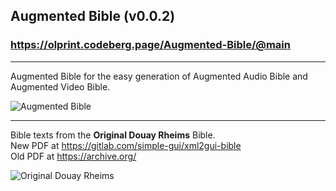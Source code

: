 ## Augmented Bible (v0.0.2)

### https://olprint.codeberg.page/Augmented-Bible/@main

---
Augmented Bible for the easy generation of Augmented Audio Bible and Augmented Video Bible.

![Augmented Bible](https://codeberg.org/olprint/Augmented-Bible/raw/branch/main/images/sh0.png)

---
Bible texts from the **Original Douay Rheims** Bible.  
New PDF at https://gitlab.com/simple-gui/xml2gui-bible  
Old PDF at https://archive.org/

![Original Douay Rheims](https://codeberg.org/olprint/Augmented-Bible/raw/branch/main/images/sh1.png)
